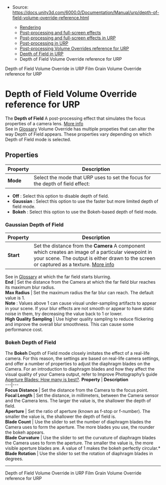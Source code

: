 * Source: https://docs.unity3d.com/6000.0/Documentation/Manual/urp/depth-of-field-volume-override-reference.html

  * [Rendering](https://docs.unity3d.com/6000.0/Documentation/Manual/rendering-and-post-processing.html)
  * [Post-processing and full-screen effects](https://docs.unity3d.com/6000.0/Documentation/Manual/post-processing-and-full-screen-effects.html)
  * [Post-processing and full-screen effects in URP](https://docs.unity3d.com/6000.0/Documentation/Manual/urp/post-processing-and-full-screen-effects-urp.html)
  * [Post-processing in URP](https://docs.unity3d.com/6000.0/Documentation/Manual/urp/post-processing-in-urp.html)
  * [Post-processing Volume Overrides reference for URP](https://docs.unity3d.com/6000.0/Documentation/Manual/urp/EffectList.html)
  * [Depth of Field in URP](https://docs.unity3d.com/6000.0/Documentation/Manual/urp/depth-of-field-urp.html)
  * Depth of Field Volume Override reference for URP


[](https://docs.unity3d.com/6000.0/Documentation/Manual/urp/depth-of-field-volume-override.html)
Depth of Field Volume Override in URP
[](https://docs.unity3d.com/6000.0/Documentation/Manual/urp/Post-Processing-Film-Grain.html)
Film Grain Volume Override reference for URP
# Depth of Field Volume Override reference for URP
The **Depth of Field** A post-processing effect that simulates the focus properties of a camera lens. [More info](https://docs.unity3d.com/6000.0/Documentation/Manual/PostProcessingOverview.html)  
See in [Glossary](https://docs.unity3d.com/6000.0/Documentation/Manual/Glossary.html#DepthofField) Volume Override has multiple propeties that can alter the way Depth of Field appears. These properties vary depending on which Depth of Field mode is selected.
## Properties
**Property** | **Description**  
---|---  
**Mode** | Select the mode that URP uses to set the focus for the depth of field effect:
  * **Off** : Select this option to disable depth of field.
  * **Gaussian** : Select this option to use the faster but more limited depth of field mode.
  * **Bokeh** : Select this option to use the Bokeh-based depth of field mode.

  
### Gaussian Depth of Field
**Property** | **Description**  
---|---  
**Start** | Set the distance from the **Camera** A component which creates an image of a particular viewpoint in your scene. The output is either drawn to the screen or captured as a texture. [More info](https://docs.unity3d.com/6000.0/Documentation/Manual/CamerasOverview.html)  
See in [Glossary](https://docs.unity3d.com/6000.0/Documentation/Manual/Glossary.html#Camera) at which the far field starts blurring.  
**End** | Set the distance from the Camera at which the far field blur reaches its maximum blur radius.  
**Max Radius** | Set the maximum radius the far blur can reach. The default value is 1.   
**Note** : Values above 1 can cause visual under-sampling artifacts to appear in your scene. If your blur effects are not smooth or appear to have static noise in them, try decreasing the value back to 1 or lower.  
**High Quality Sampling** | Use higher quality sampling to reduce flickering and improve the overall blur smoothness. This can cause some performance cost.  
### Bokeh Depth of Field
The **Bokeh** Depth of Field mode closely imitates the effect of a real-life camera. For this reason, the settings are based on real-life camera settings, and offer a number of properties to adjust the diaphragm blades on the Camera. For an introduction to diaphragm blades and how they affect the visual quality of your Camera output, refer to Improve Photography’s guide [Aperture Blades: How many is best?](https://improvephotography.com/29529/aperture-blades-many-best/).
**Property** | **Description**  
---|---  
**Focus Distance** | Set the distance from the Camera to the focus point.  
**Focal Length** | Set the distance, in millimeters, between the Camera sensor and the Camera lens. The larger the value is, the shallower the depth of field.  
**Aperture** | Set the ratio of aperture (known as f-stop or f-number). The smaller the value is, the shallower the depth of field is.  
**Blade Count** | Use the slider to set the number of diaphragm blades the Camera uses to form the aperture. The more blades you use, the rounder the bokeh appears.  
**Blade Curvature** | Use the slider to set the curvature of diaphragm blades the Camera uses to form the aperture. The smaller the value is, the more visible aperture blades are. A value of 1 makes the bokeh perfectly circular.*  
**Blade Rotation** | Use the slider to set the rotation of diaphragm blades in degrees.  
* * *
[](https://docs.unity3d.com/6000.0/Documentation/Manual/urp/depth-of-field-volume-override.html)
Depth of Field Volume Override in URP
[](https://docs.unity3d.com/6000.0/Documentation/Manual/urp/Post-Processing-Film-Grain.html)
Film Grain Volume Override reference for URP
